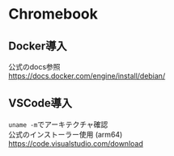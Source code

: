 # Chromebook
## Docker導入
公式のdocs参照  
https://docs.docker.com/engine/install/debian/

## VSCode導入
`uname -m`でアーキテクチャ確認  
公式のインストーラー使用 (arm64)  
https://code.visualstudio.com/download